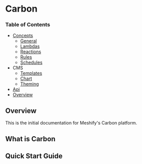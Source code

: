 # Carbon

### Table of Contents

- [Concepts](/concepts)
  - [General](/concepts/general.md)
  - [Lambdas](/concepts/lambdas.md)
  - [Reactions](/concepts/reactions.md)
  - [Rules](/concepts/rules.md)
  - [Schedules](/concepts/schedules.md)
- CMS
  - [Templates](/cms/templates.md)
  - [Chart](/cms/chart.md)
  - [Theming](/cms/theming.md)
- [Api](http://carbon-docs.meshify.com)
- [Overview](#Overview)

## Overview

This is the initial documentation for Meshify's Carbon platform.

## What is Carbon

## Quick Start Guide
